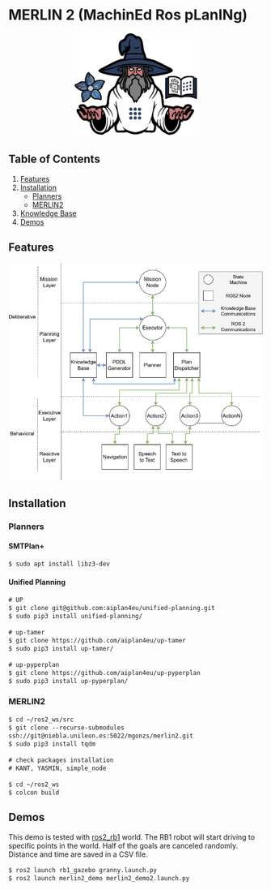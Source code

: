# MERLIN 2 (MachinEd Ros pLanINg)

<p align="center">
  <img src="./images/logo.png" width="50%" />
</p>

## Table of Contents

1. [Features](#features)
2. [Installation](#installation)
   - [Planners](#planners)
   - [MERLIN2](#merlin2)
3. [Knowledge Base](#knowledge-base)
4. [Demos](#demos)

## Features

![](./images/architecture.png)

## Installation

### Planners

#### SMTPlan+

```shell
$ sudo apt install libz3-dev
```

#### Unified Planning

```shell
# UP
$ git clone git@github.com:aiplan4eu/unified-planning.git
$ sudo pip3 install unified-planning/

# up-tamer
$ git clone https://github.com/aiplan4eu/up-tamer
$ sudo pip3 install up-tamer/

# up-pyperplan
$ git clone https://github.com/aiplan4eu/up-pyperplan
$ sudo pip3 install up-pyperplan/
```

### MERLIN2

```shell
$ cd ~/ros2_ws/src
$ git clone --recurse-submodules ssh://git@niebla.unileon.es:5022/mgonzs/merlin2.git
$ sudo pip3 install tqdm

# check packages installation
# KANT, YASMIN, simple_node

$ cd ~/ros2_ws
$ colcon build
```

## Demos

This demo is tested with [ros2_rb1](https://github.com/mgonzs13/ros2_rb1) world. The RB1 robot will start driving to specific points in the world. Half of the goals are canceled randomly. Distance and time are saved in a CSV file.

```shell
$ ros2 launch rb1_gazebo granny.launch.py
$ ros2 launch merlin2_demo merlin2_demo2.launch.py
```

